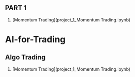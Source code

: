 ## PART 1
1. [Momentum Trading](project_1_Momentum Trading.ipynb)

# AI-for-Trading

## Algo Trading
1. [Momentum Trading](project_1_Momentum Trading.ipynb)
